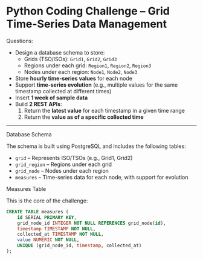 
# Python Coding Challenge – Grid Time-Series Data Management

Questions:

- Design a database schema to store:
  - Grids (TSO/ISOs): `Grid1`, `Grid2`, `Grid3`
  - Regions under each grid: `Region1`, `Region2`, `Region3`
  - Nodes under each region: `Node1`, `Node2`, `Node3`
- Store **hourly time-series values** for each node
- Support **time-series evolution** (e.g., multiple values for the same timestamp collected at different times)
- Insert **1 week of sample data**
- Build **2 REST APIs**:
  1. Return the **latest value** for each timestamp in a given time range
  2. Return the **value as of a specific collected time**

---
Database Schema

The schema is built using PostgreSQL and includes the following tables:

- `grid` – Represents ISO/TSOs (e.g., Grid1, Grid2)
- `grid_region` – Regions under each grid
- `grid_node` – Nodes under each region
- `measures` – Time-series data for each node, with support for evolution

Measures Table

This is the core of the challenge:

```sql
CREATE TABLE measures (
    id SERIAL PRIMARY KEY,
    grid_node_id INTEGER NOT NULL REFERENCES grid_node(id),
    timestamp TIMESTAMP NOT NULL,
    collected_at TIMESTAMP NOT NULL,
    value NUMERIC NOT NULL,
    UNIQUE (grid_node_id, timestamp, collected_at)
);
